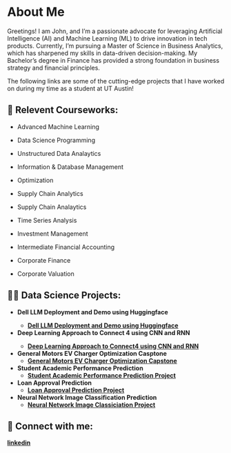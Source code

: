 <h1> About Me </h1>

Greetings! I am John, and I’m a passionate advocate for leveraging Artificial Intelligence (AI) and Machine Learning (ML) to drive innovation in tech products. Currently, I’m pursuing a Master of Science in Business Analytics, which has sharpened my skills in data-driven decision-making. My Bachelor’s degree in Finance has provided a strong foundation in business strategy and financial principles.

The following links are some of the cutting-edge projects that I have worked on during my time as a student at UT Austin!
<h2>🌱 Relevent Courseworks:</h2>

- Advanced Machine Learning

- Data Science Programming

- Unstructured Data Analaytics

- Information & Database Management

- Optimization

- Supply Chain Analytics

- Supply Chain Analaytics

- Time Series Analysis

- Investment Management

- Intermediate Financial Accounting
  
- Corporate Finance

- Corporate Valuation
  

<h2>👨‍💻 Data Science Projects:</h2>

- <b>Dell LLM Deployment and Demo using Huggingface
  - [Dell LLM Deployment and Demo using Huggingface](https://democenter.dell.com/interactive/ITD-1318)
- <b>Deep Learning Approach to Connect 4 using CNN and RNN
  - [Deep Learning Approach to Connect4 using CNN and RNN](https://github.com/jennamferguson/Project1_Connect4)
- <b>General Motors EV Charger Optimization Casptone</b>
  - [General Motors EV Charger Optimization Capstone](https://github.com/girirohan36/GeneralMotors_Capstone)
- <b>Student Academic Performance Prediction</b>
  - [Student Academic Performance Prediction Project](https://github.com/jhwang20/Loan-Approval-Prediction-Project)
- <b>Loan Approval Prediction</b>
  - [Loan Approval Prediction Project](https://github.com/jhwang20/AcademicPerformancePredictionPredictionProject) 
- <b>Neural Network Image Classification Prediction</b>
  - [Neural Network Image Classiciation Project](https://github.com/jhwang20/NeuralNetworkImageClassificationProject)
  
<h2> 🤳 Connect with me:</h2>

[linkedin](https://www.linkedin.com/in/jaehwan-hwang/)

<!--
**joshmadakor1/joshmadakor1** is a ✨ _special_ ✨ repository because its `README.md` (this file) appears on your GitHub profile.

Here are some ideas to get you started:

- 🔭 I’m currently working on ...
- 🌱 I’m currently learning ...
- 👯 I’m looking to collaborate on ...
- 🤔 I’m looking for help with ...
- 💬 Ask me about ...
- 📫 How to reach me: ...
- 😄 Pronouns: ...
- ⚡ Fun fact: ...
-->
